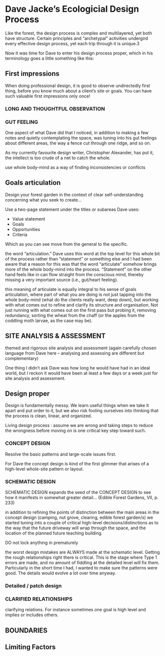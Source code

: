 # Dave Jacke’s Ecologicial Design Process

Like the forest, the design process is complex and multilayered, yet both have structure. Certain principles and “archetypal” activities undergird every effective design process, yet each trip through it is unique.3

Now it was time for Dave to enter his design process proper, which in his terminology goes a little something like this:



## First impressions

When doing professional design, it is good to observe undirectedly first thing, before you know much about a client’s site or goals. You can have such valuable first impressions only once!

### LONG AND THOUGHTFUL OBSERVATION

### GUT FEELING

One aspect of what Dave did that I noticed, in addition to making a few notes and quietly contemplating the space, was tuning into his gut feelings about different areas, the way a fence cut through one ridge, and so on.

As my currently favourite design writer, Christopher Alexander, has put it, the intellect is too crude of a net to catch the whole.

use whole body-mind as a way of finding inconsistencies or conflicts

## Goals articulation

Design your forest garden in the context of clear self-understanding concerning what you seek to create…

Use a two-page statement under the titles or subareas Dave uses:

- Value statement
- Goals
- Opportunities
- Criteria

Which as you can see move from the general to the specific.

 the word “articulation.” Dave uses this word at the top level for this whole bit of the process rather than “statement” or something else and I had been aware that a reason for this was that the word “articulate” somehow brings more of the whole body-mind into the process. “Statement” on the other hand feels like in can flow straight from the conscious mind, thereby missing a very important source (i.e., gut/heart feeling).

this meaning of articulate is equally integral to his sense of goals articulation, where part of what you are doing is not just tapping into the whole body-mind (what do the clients really want, deep down), but working with what comes out to refine and clarify its structure and organisation. Not just running with what comes out on the first pass but probing it, removing redundancy, sorting the wheat from the chaff (or the apples from the coddling moth larvae, as the case may be).

## SITE ANALYSIS & ASSESSMENT

themed and rigorous site analysis and assessment (again carefully chosen language from Dave here – analysing and assessing are different but complementary)

One thing I didn’t ask Dave was how long he would have had in an ideal world, but I reckon it would have been at least a few days or a week just for site analysis and assessment.

## Design proper

Design is fundamentally messy. We learn useful things when we take it apart and put order to it, but we also risk fooling ourselves into thinking that the process is clean, linear, and organized.

Living design process : assume we are wrong and taking steps to reduce the wrongness before moving on is one critical key step toward such.

### CONCEPT DESIGN

Resolve the basic patterns and large-scale issues first.

For Dave the concept design is kind of the first glimmer that arises of a high-level whole-site pattern or layout. 

### SCHEMATIC DESIGN

SCHEMATIC DESIGN expands the seed of the CONCEPT DESIGN to see how it manifests in somewhat greater detail… (Edible Forest Gardens, VII, p. 233)

in addition to refining the points of distinction between the main areas in the concept design (camping, nut grove, clearing, edible forest garden/s) we started tuning into a couple of critical high-level decisions/distinctions as to the way that the future driveway will wrap through the space, and the location of the planned future teaching building.

DO not lock anything in prematurely

the worst design mistakes are ALWAYS made at the schematic level.  Getting the rough relationships right there is critical.  This is the stage where Type 1 errors are made, and no amount of fiddling at the detailed level will fix them.  Particularly in the short time I had, I wanted to make sure the patterns were good.  The details would evolve a lot over time anyway.


### Detailed / patch design

### CLARIFIED RELATIONSHIPS

clarifying relations. For instance sometimes one goal is high level and implies or includes others.

## BOUNDARIES


## Limiting Factors
